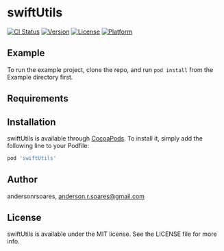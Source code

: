 # swiftUtils

[![CI Status](http://img.shields.io/travis/andersonrsoares/swiftUtils.svg?style=flat)](https://travis-ci.org/andersonrsoares/swiftUtils)
[![Version](https://img.shields.io/cocoapods/v/swiftUtils.svg?style=flat)](http://cocoapods.org/pods/swiftUtils)
[![License](https://img.shields.io/cocoapods/l/swiftUtils.svg?style=flat)](http://cocoapods.org/pods/swiftUtils)
[![Platform](https://img.shields.io/cocoapods/p/swiftUtils.svg?style=flat)](http://cocoapods.org/pods/swiftUtils)

## Example

To run the example project, clone the repo, and run `pod install` from the Example directory first.

## Requirements

## Installation

swiftUtils is available through [CocoaPods](http://cocoapods.org). To install
it, simply add the following line to your Podfile:

```ruby
pod 'swiftUtils'
```

## Author

andersonrsoares, anderson.r.soares@gmail.com

## License

swiftUtils is available under the MIT license. See the LICENSE file for more info.
